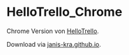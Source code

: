 # HelloTrello_Chrome
Chrome Version von [HelloTrello](https://github.com/janis-kra/HelloTrello).

Download via [janis-kra.github.io](janis-kra.github.io/HelloTrello_Chrome.crx).
